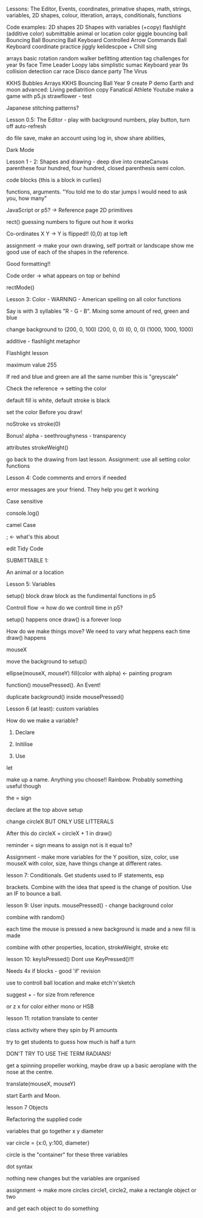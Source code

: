 Lessons: The Editor, Events, coordinates, primative shapes, math, strings, variables, 2D shapes, colour,  itteration, arrays, conditionals, functions 

Code examples:
2D shapes
2D Shapes with variables (+copy)
flashlight (additive color)
submittable animal or location
color giggle
bouncing ball
Bouncing Ball
Bouncing Ball Keyboard Controlled
Arrow Commands
Ball Keyboard
coordinate practice
jiggly kelidescpoe + Chill sing


arrays
basic rotation
random walker
befitting attention
tag
challenges for year 9s
face
Time Leader
Loopy labs
simplistic sumac
Keyboard year 9s
collision detection
car race
Disco dance party
The Virus

KKHS Bubbles Arrays
KKHS Bouncing Ball Year 9
create P demo
Earth and moon
advanced: Living pediatrition copy
Fanatical Athlete
Youtube make a game with p5.js
strawflower - test

Japanese stitching patterns?

Lesson 0.5: The Editor - play with background numbers, play button, turn off auto-refresh 

do file save, make an account using log in, show share abilities,  

Dark Mode 

  

Lesson 1 - 2: Shapes and drawing - deep dive into createCanvas parenthese four hundred, four hundred, closed parenthesis semi colon. 

code blocks {this is a block in curlies} 

functions, arguments. "You told me to do star jumps I would need to ask you, how many" 

JavaScript or p5? -> Reference page 2D primitives 

rect() guessing numbers to figure out how it works 

Co-ordinates X Y -> Y is flipped!! (0,0) at top left 

assignment -> make your own drawing, self portrait or landscape show me good use of each of the shapes in the reference.  

Good formatting!!  

Code order -> what appears on top or behind 

rectMode() 

  

Lesson 3: Color - WARNING - American spelling on all color functions 

Say is with 3 syllables "R - G - B". Mixing some amount of red, green and blue 

change background to (200, 0, 100) (200, 0, 0) (0, 0, 0) (1000, 1000, 1000) 

additive - flashlight metaphor 

 

Flashlight lesson  

maximum value 255 

If red and blue and green are all the same number this is "greyscale"  

Check the reference -> setting the color 

default fill is white, default stroke is black 

set the color Before you draw! 

noStroke vs stroke(0) 

Bonus! alpha - seethroughyness - transparency 

attributes strokeWeight()  

go back to the drawing from last lesson. Assignment: use all setting color functions 

  

Lesson 4: Code comments and errors if needed 

error messages are your friend. They help you get it working 

Case sensitive 

console.log() 

camel Case 

; <- what's this about 

edit Tidy Code 

 

SUBMITTABLE 1: 

An animal or a location 

  

Lesson 5: Variables 

setup() block draw block as the fundimental functions in p5 

Controll flow -> how do we controll time in p5? 

setup() happens once draw() is a forever loop 

How do we make things move? We need to vary what heppens each time draw() happens 

mouseX 

move the background to setup() 

ellipse(mouseX, mouseY) fill(color with alpha) <- painting program 

function() mousePressed(). An Event! 

duplicate background() inside mousePressed() 

  

Lesson 6 (at least): custom variables 

How do we make a variable?  

1) Declare 

2) Initilise 

3) Use 

let  

make up a name. Anything you choose!! Rainbow. Probably something useful though 

the = sign 

declare at the top above setup 

change circleX BUT ONLY USE LITTERALS 

After this do circleX = circleX + 1 in draw() 

reminder = sign means to assign not is it equal to? 

Assignment - make more variables for the Y position, size, color, use mouseX with color, size, have things change at different rates.  

  

lesson 7: Conditionals. Get students used to IF statements, esp 

brackets. Combine with the idea that speed is the change of position. Use an IF to bounce a ball.  

  

lesson 9: User inputs. mousePressed() - change background color 

combine with random() 

each time the mouse is pressed a new background is made and a new fill is made 

combine with other properties, location, strokeWeight, stroke etc 

  

lesson 10: keyIsPressed() Dont use KeyPressed()!!! 

Needs 4x if blocks - good 'if' revision  

use to controll ball location and make etch'n'sketch 

suggest + - for size from reference  

or z x for color either mono or HSB 

  

lesson 11: rotation translate to center 

class activity where they spin by PI amounts  

try to get students to guess how much is half a turn  

DON'T TRY TO USE THE TERM RADIANS! 

get a spinning propeller working, maybe draw up a basic aeroplane with the nose at the centre. 

translate(mouseX, mouseY) 

start Earth and Moon.  

  

  

lesson 7 Objects 

Refactoring the supplied code 

variables that go together x y diameter 

var circle = {x:0, y:100, diameter} 

circle is the "container" for these three variables 

dot syntax  

nothing new changes but the variables are organised 

assignment -> make more circles circle1, circle2, make a rectangle object or two  

and get each object to do something 